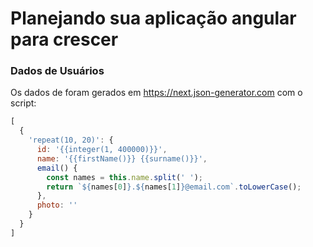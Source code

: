 # Planejando sua aplicação angular para crescer

### Dados de Usuários

Os dados de foram gerados em https://next.json-generator.com 
com o script:

```js
[
  {
    'repeat(10, 20)': {
      id: '{{integer(1, 400000)}}',
      name: '{{firstName()}} {{surname()}}',
      email() {
        const names = this.name.split(' ');
        return `${names[0]}.${names[1]}@email.com`.toLowerCase();
      },
      photo: ''
    }
  }
]
```
